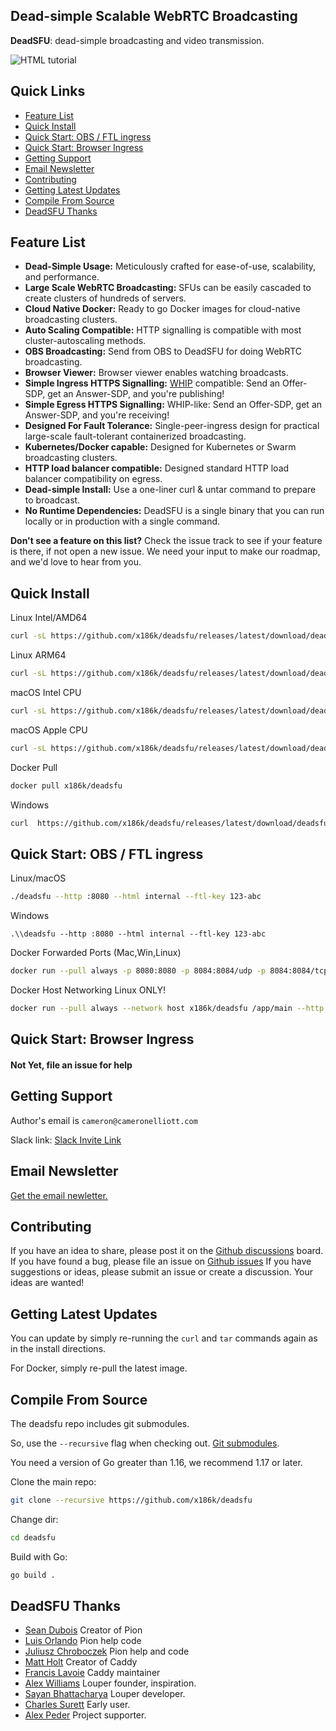  



 <!-- model:  https://github.com/typesense/typesense -->


## Dead-simple Scalable WebRTC Broadcasting  <!-- omit in toc -->


**DeadSFU**: dead-simple broadcasting and video transmission.


<!-- slack badget -->
<a style="text-decoration:none;" href="https://join.slack.com/t/deadsfu/shared_invite/zt-sv23oa10-XFFYoJHPty8BtuCmBthH_A" rel="nofollow">
<img src="https://img.shields.io/badge/slack%20community-join-red" alt="HTML tutorial">
</a>



## Quick Links  <!-- omit in toc -->

- [Feature List](#feature-list)
- [Quick Install](#quick-install)
- [Quick Start: OBS / FTL ingress](#quick-start-obs--ftl-ingress)
- [Quick Start: Browser Ingress](#quick-start-browser-ingress)
- [Getting Support](#getting-support)
- [Email Newsletter](#email-newsletter)
- [Contributing](#contributing)
- [Getting Latest Updates](#getting-latest-updates)
- [Compile From Source](#compile-from-source)
- [DeadSFU Thanks](#deadsfu-thanks)

<!--
todo, see also typesense
## Benchmarks
## Who's using this
## API Documentation
## API Clients
-->

[WHIP]: https://www.ietf.org/archive/id/draft-ietf-wish-whip-00.html

## Feature List

- **Dead-Simple Usage:** Meticulously crafted for ease-of-use, scalability, and performance.
- **Large Scale WebRTC Broadcasting:** SFUs can be easily cascaded to create clusters of hundreds of servers.
- **Cloud Native Docker:** Ready to go Docker images for cloud-native broadcasting clusters.
- **Auto Scaling Compatible:** HTTP signalling is compatible with most cluster-autoscaling methods.
- **OBS Broadcasting:** Send from OBS to DeadSFU for doing WebRTC broadcasting.
- **Browser Viewer:** Browser viewer enables watching broadcasts.
- **Simple Ingress HTTPS Signalling:** [WHIP][WHIP] compatible: Send an Offer-SDP, get an Answer-SDP, and you're publishing!
- **Simple Egress HTTPS Signalling:** WHIP-like: Send an Offer-SDP, get an Answer-SDP, and you're receiving!
- **Designed For Fault Tolerance:** Single-peer-ingress design for practical large-scale fault-tolerant containerized broadcasting.
- **Kubernetes/Docker capable:** Designed for Kubernetes or Swarm broadcasting clusters.
- **HTTP load balancer compatible:** Designed standard HTTP load balancer compatibility on egress.
- **Dead-simple Install:** Use a one-liner curl & untar command to prepare to broadcast.
- **No Runtime Dependencies:** DeadSFU is a single binary that you can run locally or in production with a single command.

**Don't see a feature on this list?** Check the issue track to see if your feature is there, if not open a new issue. We need your input to make our roadmap, and we'd love to hear from you.


## Quick Install 

Linux Intel/AMD64
```bash
curl -sL https://github.com/x186k/deadsfu/releases/latest/download/deadsfu-linux-amd64.tar.gz | tar xvz
```
Linux ARM64
```bash
curl -sL https://github.com/x186k/deadsfu/releases/latest/download/deadsfu-linux-arm64.tar.gz | tar xvz
```
macOS Intel CPU
```bash
curl -sL https://github.com/x186k/deadsfu/releases/latest/download/deadsfu-darwin-amd64.tar.gz | tar xvz
```
macOS Apple CPU
```bash
curl -sL https://github.com/x186k/deadsfu/releases/latest/download/deadsfu-darwin-arm64.tar.gz | tar xvz
```
Docker Pull
```bash
docker pull x186k/deadsfu
```
Windows
```bash
curl  https://github.com/x186k/deadsfu/releases/latest/download/deadsfu-windows-amd64.zip -sLo tmp && tar -xvf tmp && del tmp
```

## Quick Start: OBS / FTL ingress

Linux/macOS
```bash
./deadsfu --http :8080 --html internal --ftl-key 123-abc
```
Windows
```
.\\deadsfu --http :8080 --html internal --ftl-key 123-abc
```
Docker Forwarded Ports (Mac,Win,Linux)
```bash
docker run --pull always -p 8080:8080 -p 8084:8084/udp -p 8084:8084/tcp x186k/deadsfu /app/main --http :8080 --html internal --ftl-key 123-abc
```

Docker Host Networking Linux ONLY!
```bash
docker run --pull always --network host x186k/deadsfu /app/main --http :8080 --html internal --ftl-key 123-abc
```

## Quick Start: Browser Ingress

#### Not Yet, file an issue for help

<!-- ## Quick Start: Digital Ocean App

[![Deploy to DO](https://www.deploytodo.com/do-btn-blue.svg)](https://cloud.digitalocean.com/apps/new?repo=https://github.com/x186k/deadsfu/tree/main) -->


## Getting Support

Author's email is `cameron@cameronelliott.com`

Slack link: [Slack Invite Link](https://join.slack.com/t/deadsfu/shared_invite/zt-sv23oa10-XFFYoJHPty8BtuCmBthH_A)

## Email Newsletter

[Get the email newletter.](https://docs.google.com/forms/d/e/1FAIpQLSd8rzXabvn73YC_GPRtXZb1zlKPeOEQuHDdVi4m9umJqEaJsA/viewform)

## Contributing

If you have an idea to share, please post it on the [Github discussions](https://github.com/x186k/deadsfu/discussions/categories/ideas) board.  
If you have found a bug, please file an issue on [Github issues](https://github.com/x186k/deadsfu/issues)
If you have suggestions or ideas, please submit an issue or create a discussion. Your ideas are wanted!

## Getting Latest Updates

You can update by simply re-running the `curl` and `tar` commands again as in the install directions.

For Docker, simply re-pull the latest image.

## Compile From Source

The deadsfu repo includes git submodules.

So, use the `--recursive` flag when checking out. [Git submodules](https://git-scm.com/book/en/v2/Git-Tools-Submodules).

You need a version of Go greater than 1.16, we recommend 1.17 or later.

Clone the main repo:
```bash
git clone --recursive https://github.com/x186k/deadsfu
```
Change dir:
```bash
cd deadsfu
```

Build with Go:
```bash
go build .
```

## DeadSFU Thanks

- [Sean Dubois](https://github.com/Sean-Der) Creator of Pion
- [Luis Orlando](https://github.com/OrlandoCo) Pion help code
- [Juliusz Chroboczek](https://github.com/jech) Pion help and code
- [Matt Holt](https://github.com/mholt) Creator of Caddy
- [Francis Lavoie](https://github.com/francislavoie) Caddy maintainer
- [Alex Williams](https://github.com/llspalex) Louper founder, inspiration.
- [Sayan Bhattacharya](https://github.com/Thunder80) Louper developer.
- [Charles Surett](https://github.com/scj643) Early user.
- [Alex Peder](https://artiflix.com/) Project supporter.






